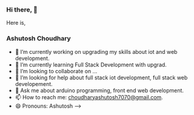 ### Hi there, 👋
Here is,
### Ashutosh  Choudhary

- 🔭 I’m currently working on upgrading my skills about iot and web development.
- 🌱 I’m currently learning Full Stack Development with upgrad.
- 👯 I’m looking to collaborate on ...
- 🤔 I’m looking for help about full stack iot development, full stack web developement.
- 💬 Ask me about arduino programming, front end web development.
- 📫 How to reach me: choudharyashutosh7070@gmail.com.
- 😄 Pronouns: Ashutosh
-->
